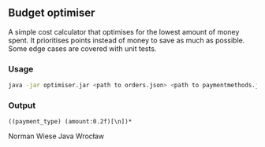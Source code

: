 ## Budget optimiser

A simple cost calculator that optimises for the lowest amount of money spent.
It prioritises points instead of money to save as much as possible. Some edge cases are covered with unit tests.

### Usage
```bash
java -jar optimiser.jar <path to orders.json> <path to paymentmethods.json>
```

### Output
```
((payment_type) (amount:0.2f)[\n])*
```

Norman Wiese Java Wrocław
